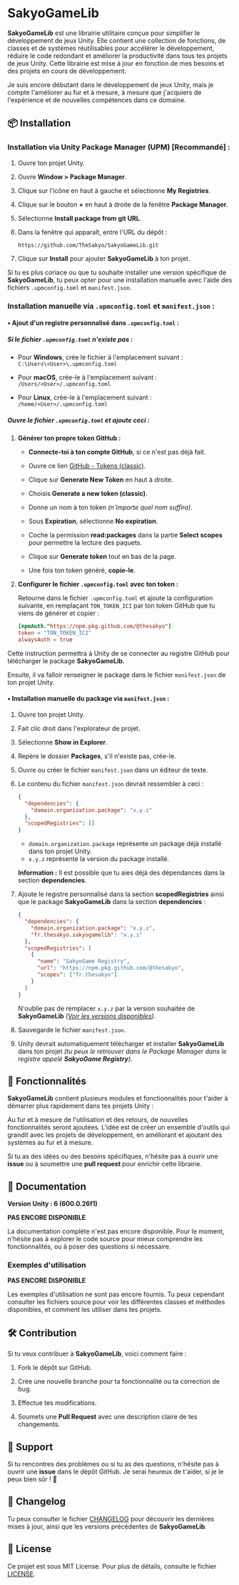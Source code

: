 # SakyoGameLib

**SakyoGameLib** est une librairie utilitaire conçue pour simplifier le développement de jeux Unity. Elle contient une collection de fonctions, de classes et de systèmes réutilisables pour accélérer le développement, réduire le code redondant et améliorer la productivité dans tous tes projets de jeux Unity. Cette librairie est mise à jour en fonction de mes besoins et des projets en cours de développement.

Je suis encore débutant dans le développement de jeux Unity, mais je compte l'améliorer au fur et à mesure, à mesure que j'acquiers de l'expérience et de nouvelles compétences dans ce domaine.

## 📦 Installation

### Installation via Unity Package Manager (UPM) [**Recommandé**] :

1. Ouvre ton projet Unity.

2. Ouvre **Window > Package Manager**.

3. Clique sur l'icône en haut à gauche et sélectionne **My Registries**.

4. Clique sur le bouton **+** en haut à droite de la fenêtre **Package Manager**.

5. Sélectionne **Install package from git URL**.

6. Dans la fenêtre qui apparaît, entre l'URL du dépôt :  

   `https://github.com/TheSakyo/SakyoGameLib.git`
7. Clique sur **Install** pour ajouter **SakyoGameLib** à ton projet.

Si tu es plus coriace ou que tu souhaite installer une version spécifique de **SakyoGameLib**, 
tu peux opter pour une installation manuelle avec l'aide des fichiers `.upmconfig.toml` et  `manifest.json`.

### Installation manuelle via `.upmconfig.toml` et `manifest.json` :

#### • Ajout d'un registre personnalisé dans **`.upmconfig.toml`** :

##### Si le fichier `.upmconfig.toml` n'existe pas :

- Pour **Windows**, crée le fichier à l'emplacement suivant :  
  `C:\Users\<User>\.upmconfig.toml`

- Pour **macOS**, crée-le à l'emplacement suivant :  
  `/Users/<User>/.upmconfig.toml`

- Pour **Linux**, crée-le à l'emplacement suivant :  
  `/home/<User>/.upmconfig.toml`

##### Ouvre le fichier `.upmconfig.toml` et ajoute ceci :

1. **Générer ton propre token GitHub :**

   - **Connecte-toi à ton compte GitHub**, si ce n'est pas déjà fait.

   - Ouvre ce lien [GitHub - Tokens (classic)](https://github.com/settings/tokens).

   - Clique sur **Generate New Token** en haut à droite.

   - Choisis **Generate a new token (classic)**.

   - Donne un nom à ton token *(n'importe quel nom suffira)*.

   - Sous **Expiration**, sélectionne **No expiration**.

   - Coche la permission **read:packages** dans la partie **Select scopes** pour permettre la lecture des paquets.

   - Clique sur **Generate token** tout en bas de la page.

   - Une fois ton token généré, **copie-le**.

2. **Configurer le fichier `.upmconfig.toml` avec ton token :**

   Retourne dans le fichier `.upmconfig.toml` et ajoute la configuration suivante, en remplaçant `TON_TOKEN_ICI` par ton token GitHub que tu viens de générer et copier :

    ```toml
    [npmAuth."https://npm.pkg.github.com/@thesakyo"] 
    token = "TON_TOKEN_ICI" 
    alwaysAuth = true
    ```
   
Cette instruction permettra à Unity de se connecter au registre GitHub pour télécharger le package **SakyoGameLib**.

Ensuite, il va falloir renseigner le package dans le fichier `manifest.json` de ton projet Unity.

#### • Installation manuelle du package via `manifest.json` :

1. Ouvre ton projet Unity.

2. Fait clic droit dans l'explorateur de projet. 

3. Sélectionne **Show in Explorer**.

4. Repère le dossier **Packages**, s'il n'existe pas, crée-le.

5. Ouvre ou créer le fichier `manifest.json` dans un éditeur de texte.

6. Le contenu du fichier `manifest.json` devrait ressembler à ceci :

    ```json
    {
      "dependencies": {
        "domain.organization.package": "x.y.z"
      },
      "scopedRegistries": []
    }
    ````
    - `domain.organization.package` représente un package déjà installé dans ton projet Unity.
    - `x.y.z` représente la version du package installé.

    **Information :** Il est possible que tu aies déjà des dépendances dans la section **dependencies**.

7. Ajoute le registre personnalisé dans la section **scopedRegistries** ainsi que le package **SakyoGameLib** dans la section **dependencies** :

    ```json
    {
      "dependencies": {
        "domain.organization.package": "x.y.z", 
        "fr.thesakyo.sakyogamelib": "x.y.z" 
      },
      "scopedRegistries": [
        {
          "name": "SakyoGame Registry",
          "url": "https://npm.pkg.github.com/@thesakyo",
          "scopes": ["fr.thesakyo"]
        }
      ]
    }
    ```
   N'oublie pas de remplacer `x.y.z` par la version souhaitée de **SakyoGameLib** *([Voir les versions disponibles](https://github.com/TheSakyo/SakyoGameLib/pkgs/npm/fr.thesakyo.sakyogamelib/versions))*.

8. Sauvegarde le fichier `manifest.json`.

9. Unity devrait automatiquement télécharger et installer **SakyoGameLib** dans ton projet *(tu peux le retrouver dans le Package Manager dans le registre appelé **SakyoGame Registry**)*.

## 🚀 Fonctionnalités

**SakyoGameLib** contient plusieurs modules et fonctionnalités pour t'aider à démarrer plus rapidement dans tes projets Unity :

Au fur et à mesure de l'utilisation et des retours, de nouvelles fonctionnalités seront ajoutées. L'idée est de créer un ensemble d'outils qui grandit avec les projets de développement, en améliorant et ajoutant des systèmes au fur et à mesure.

Si tu as des idées ou des besoins spécifiques, n'hésite pas à ouvrir une **issue** ou à soumettre une **pull request** pour enrichir cette librairie.

## 📖 Documentation

**Version Unity : 6 (600.0.26f1)**

**PAS ENCORE DISPONIBLE**

La documentation complète n'est pas encore disponible. Pour le moment, n'hésite pas à explorer le code source pour mieux comprendre les fonctionnalités, ou à poser des questions si nécessaire.

### Exemples d'utilisation

**PAS ENCORE DISPONIBLE**

Les exemples d'utilisation ne sont pas encore fournis. Tu peux cependant consulter les fichiers source pour voir les différentes classes et méthodes disponibles, et comment les utiliser dans tes projets.

## 🛠️ Contribution

Si tu veux contribuer à **SakyoGameLib**, voici comment faire :

1. Fork le dépôt sur GitHub.

2. Crée une nouvelle branche pour ta fonctionnalité ou ta correction de bug.

3. Effectue tes modifications.

4. Soumets une **Pull Request** avec une description claire de tes changements.

## 💬 Support

Si tu rencontres des problèmes ou si tu as des questions, n'hésite pas à ouvrir une **issue** dans le dépôt GitHub. Je serai heureux de t'aider, si je le peux bien sûr ! 🙂

## 📝 Changelog

Tu peux consulter le fichier [CHANGELOG](./CHANGELOG.md) pour découvrir les dernières mises à jour, ainsi que les versions précédentes de **SakyoGameLib**.

## 📜 License

Ce projet est sous MIT License. Pour plus de détails, consulte le fichier [LICENSE](./LICENSE).
